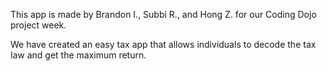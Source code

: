 This app is made by Brandon I., Subbi R., and Hong Z. for our Coding Dojo project week.

We have created an easy tax app that allows individuals to decode the tax law and get the maximum return.